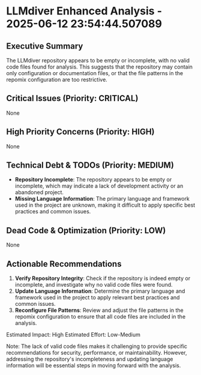 # LLMdiver Enhanced Analysis - 2025-06-12 23:54:44.507089

## Executive Summary
The LLMdiver repository appears to be empty or incomplete, with no valid code files found for analysis. This suggests that the repository may contain only configuration or documentation files, or that the file patterns in the repomix configuration are too restrictive.

## Critical Issues (Priority: CRITICAL)
None

## High Priority Concerns (Priority: HIGH)
None

## Technical Debt & TODOs (Priority: MEDIUM)
- **Repository Incomplete**: The repository appears to be empty or incomplete, which may indicate a lack of development activity or an abandoned project.
- **Missing Language Information**: The primary language and framework used in the project are unknown, making it difficult to apply specific best practices and common issues.

## Dead Code & Optimization (Priority: LOW)
None

## Actionable Recommendations
1. **Verify Repository Integrity**: Check if the repository is indeed empty or incomplete, and investigate why no valid code files were found.
2. **Update Language Information**: Determine the primary language and framework used in the project to apply relevant best practices and common issues.
3. **Reconfigure File Patterns**: Review and adjust the file patterns in the repomix configuration to ensure that all code files are included in the analysis.

Estimated Impact: High
Estimated Effort: Low-Medium

Note: The lack of valid code files makes it challenging to provide specific recommendations for security, performance, or maintainability. However, addressing the repository's incompleteness and updating language information will be essential steps in moving forward with the analysis.